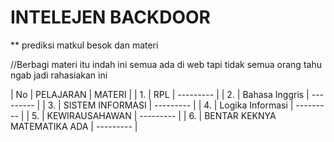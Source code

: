 # INTELEJEN BACKDOOR

** prediksi matkul besok dan materi

//Berbagi materi itu indah ini semua ada di web tapi tidak semua orang tahu ngab jadi rahasiakan ini

| No | PELAJARAN | MATERI  | 
| 1. | RPL | --------- | 
| 2. | Bahasa Inggris | --------- | 
| 3. | SISTEM INFORMASI | --------- | 
| 4. | Logika Informasi | --------- | 
| 5. | KEWIRAUSAHAWAN | --------- | 
| 6. | BENTAR KEKNYA MATEMATIKA ADA | --------- | 

